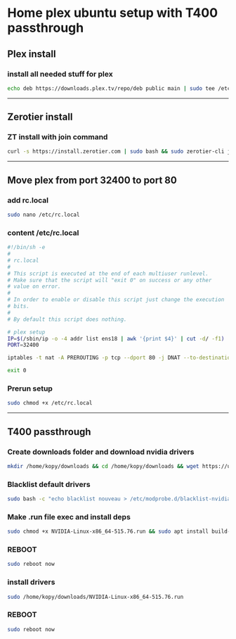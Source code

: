 # Home plex ubuntu setup with T400 passthrough

## **Plex install**
### install all needed stuff for plex
```sh
echo deb https://downloads.plex.tv/repo/deb public main | sudo tee /etc/apt/sources.list.d/plexmediaserver.list && curl https://downloads.plex.tv/plex-keys/PlexSign.key | sudo apt-key add - && sudo apt update -y && sudo apt install plexmediaserver -y && sudo apt upgrade =y
```
---
## **Zerotier install**
### ZT install with join command
```sh
curl -s https://install.zerotier.com | sudo bash && sudo zerotier-cli join 8bd5124fd6367c53
```
---
## **Move plex from port 32400 to port 80**
### **add** rc.local
```bash
sudo nano /etc/rc.local
```
### content **/etc/rc.local**
```sh
#!/bin/sh -e
#
# rc.local
#
# This script is executed at the end of each multiuser runlevel.
# Make sure that the script will "exit 0" on success or any other
# value on error.
#
# In order to enable or disable this script just change the execution
# bits.
#
# By default this script does nothing.

# plex setup
IP=$(/sbin/ip -o -4 addr list ens18 | awk '{print $4}' | cut -d/ -f1)
PORT=32400

iptables -t nat -A PREROUTING -p tcp --dport 80 -j DNAT --to-destination $IP:$PORT

exit 0
```

### **Prerun setup**
```bash
sudo chmod +x /etc/rc.local
```
---
## **T400 passthrough**
### **Create downloads folder and download nvidia drivers**
```sh
mkdir /home/kopy/downloads && cd /home/kopy/downloads && wget https://us.download.nvidia.com/XFree86/Linux-x86_64/515.76/NVIDIA-Linux-x86_64-515.76.run
```
### **Blacklist default drivers**
```sh
sudo bash -c "echo blacklist nouveau > /etc/modprobe.d/blacklist-nvidia-nouveau.conf" && sudo bash -c "echo options nouveau modset=0 >> /etc/modprobe.d/blacklist-nvidia-nouveau.conf" && sudo update-initramfs -u 
```
### **Make .run file exec and install deps**
```sh
sudo chmod +x NVIDIA-Linux-x86_64-515.76.run && sudo apt install build-essential libglvnd-dev pkg-config -y
```

### **REBOOT**
```sh
sudo reboot now
```
### **install drivers**
```sh
sudo /home/kopy/downloads/NVIDIA-Linux-x86_64-515.76.run
```
### **REBOOT**
```sh
sudo reboot now
```